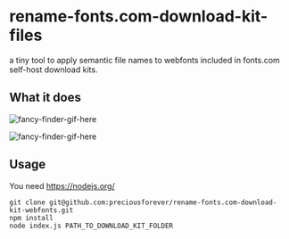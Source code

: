 # rename-fonts.com-download-kit-files

a tiny tool to apply semantic file names to webfonts included in fonts.com self-host download kits.

## What it does

![fancy-finder-gif-here](https://github.com/preciousforever/rename-fonts.com-download-kit-webfonts/blob/master/info/finder-before-and-after.gif)

![fancy-finder-gif-here](https://github.com/preciousforever/rename-fonts.com-download-kit-webfonts/blob/master/info/code-before-and-after.gif)

## Usage

You need https://nodejs.org/

```
git clone git@github.com:preciousforever/rename-fonts.com-download-kit-webfonts.git
npm install
node index.js PATH_TO_DOWNLOAD_KIT_FOLDER
```
